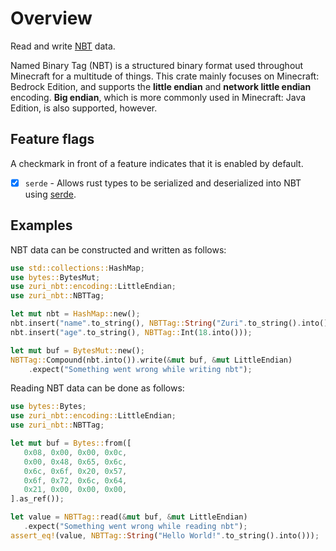 # Overview

Read and write [NBT](https://wiki.vg/NBT) data.

Named Binary Tag (NBT) is a structured binary format used throughout Minecraft for a multitude
of things. This crate mainly focuses on Minecraft: Bedrock Edition, and supports the
**little endian** and **network little endian** encoding. **Big endian**, which is more commonly
used in Minecraft: Java Edition, is also supported, however.

## Feature flags
A checkmark in front of a feature indicates that it is enabled by default.

 - [x] `serde` - Allows rust types to be serialized and deserialized into NBT using [serde](https://serde.rs/).

## Examples

NBT data can be constructed and written as follows:

```rust
use std::collections::HashMap;
use bytes::BytesMut;
use zuri_nbt::encoding::LittleEndian;
use zuri_nbt::NBTTag;

let mut nbt = HashMap::new();
nbt.insert("name".to_string(), NBTTag::String("Zuri".to_string().into()));
nbt.insert("age".to_string(), NBTTag::Int(18.into()));

let mut buf = BytesMut::new();
NBTTag::Compound(nbt.into()).write(&mut buf, &mut LittleEndian)
    .expect("Something went wrong while writing nbt");
 ```

Reading NBT data can be done as follows:

 ```rust
use bytes::Bytes;
use zuri_nbt::encoding::LittleEndian;
use zuri_nbt::NBTTag;

let mut buf = Bytes::from([
    0x08, 0x00, 0x00, 0x0c,
    0x00, 0x48, 0x65, 0x6c,
    0x6c, 0x6f, 0x20, 0x57,
    0x6f, 0x72, 0x6c, 0x64,
    0x21, 0x00, 0x00, 0x00,
].as_ref());

let value = NBTTag::read(&mut buf, &mut LittleEndian)
    .expect("Something went wrong while reading nbt");
assert_eq!(value, NBTTag::String("Hello World!".to_string().into()));
 ```
